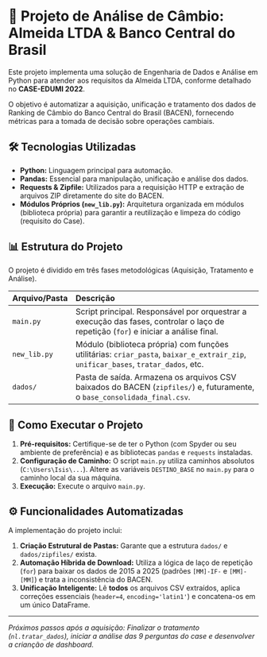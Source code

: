 # 🏦 Projeto de Análise de Câmbio: Almeida LTDA & Banco Central do Brasil

Este projeto implementa uma solução de Engenharia de Dados e Análise em Python para atender aos requisitos da Almeida LTDA, conforme detalhado no **CASE-EDUMI 2022**.

O objetivo é automatizar a aquisição, unificação e tratamento dos dados de Ranking de Câmbio do Banco Central do Brasil (BACEN), fornecendo métricas para a tomada de decisão sobre operações cambiais.

## 🛠️ Tecnologias Utilizadas

* **Python:** Linguagem principal para automação.
* **Pandas:** Essencial para manipulação, unificação e análise dos dados.
* **Requests & Zipfile:** Utilizados para a requisição HTTP e extração de arquivos ZIP diretamente do site do BACEN.
* **Módulos Próprios (`new_lib.py`):** Arquitetura organizada em módulos (biblioteca própria) para garantir a reutilização e limpeza do código (requisito do Case).

## 📊 Estrutura do Projeto

O projeto é dividido em três fases metodológicas (Aquisição, Tratamento e Análise).

| Arquivo/Pasta | Descrição |
| :--- | :--- |
| `main.py` | Script principal. Responsável por orquestrar a execução das fases, controlar o laço de repetição (`for`) e iniciar a análise final. |
| `new_lib.py` | Módulo (biblioteca própria) com funções utilitárias: `criar_pasta`, `baixar_e_extrair_zip`, `unificar_bases`, `tratar_dados`, etc. |
| `dados/` | Pasta de saída. Armazena os arquivos CSV baixados do BACEN (`zipfiles/`) e, futuramente, o `base_consolidada_final.csv`. |

## 🚀 Como Executar o Projeto

1.  **Pré-requisitos:** Certifique-se de ter o Python (com Spyder ou seu ambiente de preferência) e as bibliotecas `pandas` e `requests` instaladas.
2.  **Configuração de Caminho:** O script `main.py` utiliza caminhos absolutos (`C:\Users\Isis\...`). Altere as variáveis `DESTINO_BASE` no `main.py` para o caminho local da sua máquina.
3.  **Execução:** Execute o arquivo `main.py`.

## ⚙️ Funcionalidades Automatizadas

A implementação do projeto inclui:

1.  **Criação Estrutural de Pastas:** Garante que a estrutura `dados/` e `dados/zipfiles/` exista.
2.  **Automação Híbrida de Download:** Utiliza a lógica de laço de repetição (`for`) para baixar os dados de 2015 a 2025 (padrões `[MM]-IF-` e `[MM]-[MM]`) e trata a inconsistência do BACEN.
3.  **Unificação Inteligente:** Lê **todos** os arquivos CSV extraídos, aplica correções essenciais (`header=4`, `encoding='latin1'`) e concatena-os em um único DataFrame.

---
*Próximos passos após a aquisição: Finalizar o tratamento (`nl.tratar_dados`), iniciar a análise das 9 perguntas do case e desenvolver a crianção de dashboard.*


